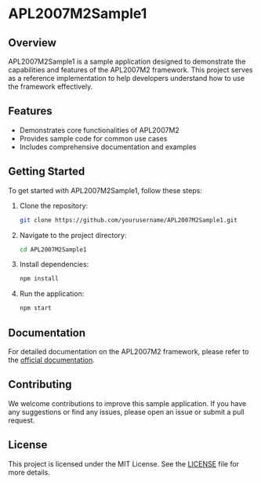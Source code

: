 
# APL2007M2Sample1

## Overview

APL2007M2Sample1 is a sample application designed to demonstrate the capabilities and features of the APL2007M2 framework. This project serves as a reference implementation to help developers understand how to use the framework effectively.

## Features

- Demonstrates core functionalities of APL2007M2
- Provides sample code for common use cases
- Includes comprehensive documentation and examples

## Getting Started

To get started with APL2007M2Sample1, follow these steps:

1. Clone the repository:
    ```bash
    git clone https://github.com/yourusername/APL2007M2Sample1.git
    ```
2. Navigate to the project directory:
    ```bash
    cd APL2007M2Sample1
    ```
3. Install dependencies:
    ```bash
    npm install
    ```
4. Run the application:
    ```bash
    npm start
    ```

## Documentation

For detailed documentation on the APL2007M2 framework, please refer to the [official documentation](https://example.com/docs).

## Contributing

We welcome contributions to improve this sample application. If you have any suggestions or find any issues, please open an issue or submit a pull request.

## License

This project is licensed under the MIT License. See the [LICENSE](LICENSE) file for more details.
